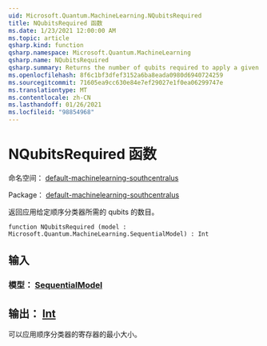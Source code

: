 ```yaml
---
uid: Microsoft.Quantum.MachineLearning.NQubitsRequired
title: NQubitsRequired 函数
ms.date: 1/23/2021 12:00:00 AM
ms.topic: article
qsharp.kind: function
qsharp.namespace: Microsoft.Quantum.MachineLearning
qsharp.name: NQubitsRequired
qsharp.summary: Returns the number of qubits required to apply a given sequential classifier.
ms.openlocfilehash: 8f6c1bf3dfef3152a6ba8eada0980d6940724259
ms.sourcegitcommit: 71605ea9cc630e84e7ef29027e1f0ea06299747e
ms.translationtype: MT
ms.contentlocale: zh-CN
ms.lasthandoff: 01/26/2021
ms.locfileid: "98854968"
---
```

# <a name="nqubitsrequired-function"></a>NQubitsRequired 函数

命名空间： [default-machinelearning-southcentralus](xref:Microsoft.Quantum.MachineLearning)

Package： [default-machinelearning-southcentralus](https://nuget.org/packages/Microsoft.Quantum.MachineLearning)


返回应用给定顺序分类器所需的 qubits 的数目。

```qsharp
function NQubitsRequired (model : Microsoft.Quantum.MachineLearning.SequentialModel) : Int
```


## <a name="input"></a>输入

### <a name="model--sequentialmodel"></a>模型： [SequentialModel](xref:Microsoft.Quantum.MachineLearning.SequentialModel)





## <a name="output--int"></a>输出： [Int](xref:microsoft.quantum.lang-ref.int)

可以应用顺序分类器的寄存器的最小大小。